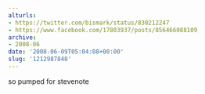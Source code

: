 ```yaml
---
alturls:
- https://twitter.com/bismark/status/830212247
- https://www.facebook.com/17803937/posts/856466088109
archive:
- 2008-06
date: '2008-06-09T05:04:08+00:00'
slug: '1212987848'
---
```


so pumped for stevenote

